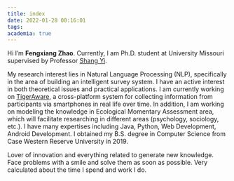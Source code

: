 ```yaml
---
title: index
date: 2022-01-28 00:16:01
tags:
academia: true
---
```

Hi I’m **Fengxiang Zhao**. Currently, I am Ph.D. student at University Missouri supervised by Professor [Shang Yi](https://engineering.missouri.edu/faculty/yi-shang/). 

My research interest lies in Natural Language Processing (NLP), specifically in the area of building an intelligent survey system. I have an active interest in both theoretical issues and practical applications. I am currently working on [TigerAware](https://tigeraware.com/), a cross-platform system for collecting information from participants via smartphones in real life over time. In addition, I am working on modeling the knowledge in Ecological Momentary Assessment area, which will facilitate researching in different areas (psychology, sociology, etc.). I have many expertises including Java, Python, Web Development, Android Development. I obtained my B.S. degree in Computer Science from Case Western Reserve University in 2019.

Lover of innovation and everything related to generate new knowledge. Face problems with a smile and solve them as soon as possible. Very calculated about the time I spend and work I do.
